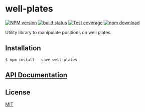 # well-plates

[![NPM version][npm-image]][npm-url]
[![build status][ci-image]][ci-url]
[![Test coverage][codecov-image]][codecov-url]
[![npm download][download-image]][download-url]

Utility library to manipulate positions on well plates.

## Installation

`$ npm install --save well-plates`

## [API Documentation](https://cheminfo.github.io/well-plates/modules/_index_.html)

## License

[MIT](./LICENSE)

[npm-image]: https://img.shields.io/npm/v/well-plates.svg?style=flat-square
[npm-url]: https://www.npmjs.com/package/well-plates
[ci-image]: https://github.com/cheminfo/well-plates/workflows/Node.js%20CI/badge.svg?branch=master
[ci-url]: https://github.com/cheminfo/well-plates/actions?query=workflow%3A%22Node.js+CI%22
[codecov-image]: https://img.shields.io/codecov/c/github/cheminfo/well-plates.svg?style=flat-square
[codecov-url]: https://codecov.io/gh/cheminfo/well-plates
[download-image]: https://img.shields.io/npm/dm/well-plates.svg?style=flat-square
[download-url]: https://www.npmjs.com/package/well-plates
